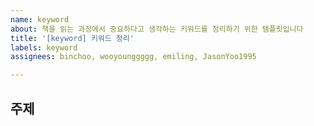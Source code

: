 ```yaml
---
name: keyword
about: 책을 읽는 과정에서 중요하다고 생각하는 키워드를 정리하기 위한 템플릿입니다
title: '[keyword] 키워드 정리'
labels: keyword
assignees: binchoo, wooyounggggg, emiling, JasonYoo1995

---
```


## 주제

##
